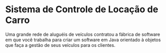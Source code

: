 # Sistema de Controle de Locação de Carro

Uma grande rede de aluguéis de veículos contratou a fábrica de software em que você trabalha para criar um software em Java orientado à objetos que faça a gestão de seus veículos para os clientes.

